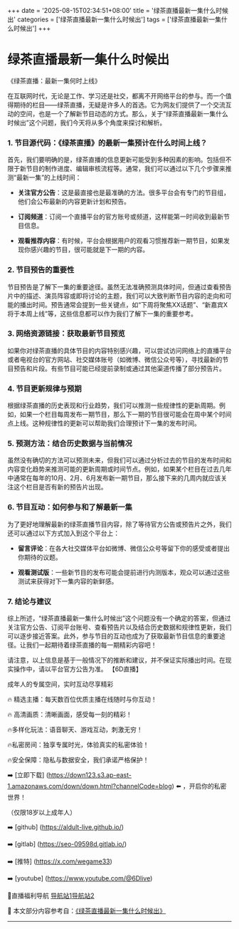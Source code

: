 +++
date = '2025-08-15T02:34:51+08:00'
title = '绿茶直播最新一集什么时候出'
categories = ['绿茶直播最新一集什么时候出']
tags = ['绿茶直播最新一集什么时候出']
+++

# 绿茶直播最新一集什么时候出

《绿茶直播：最新一集何时上线》

在互联网时代，无论是工作、学习还是社交，都离不开网络平台的参与。而一个值得期待的栏目——绿茶直播，无疑是许多人的首选。它为网友们提供了一个交流互动的空间，也是一个了解新节目动态的方式。那么，关于“绿茶直播最新一集什么时候出”这个问题，我们今天将从多个角度来探讨和解析。

### 1. 节目源代码：《绿茶直播》的最新一集预计在什么时间上线？

首先，我们要明确的是，绿茶直播的信息更新可能受到多种因素的影响。包括但不限于新节目的制作进度、编辑审核流程等。通常，我们可以通过以下几个步骤来推测“最新一集”的上线时间：

- **关注官方公告**：这是最直接也是最准确的方法。很多平台会有专门的节目组，他们会公布最新的内容更新计划和预告。
  
- **订阅频道**：订阅一个直播平台的官方账号或频道，这样能第一时间收到最新节目信息。

- **观看推荐内容**：有时候，平台会根据用户的观看习惯推荐新一期节目，如果发现你感兴趣的节目，很可能就是下一期的内容。

### 2. 节目预告的重要性

节目预告是了解下一集的重要途径。虽然无法准确预测具体时间，但通过查看预告片中的描述、演员阵容或即将讨论的主题，我们可以大致判断节目内容的走向和可能的播出时间。预告通常会提到一些关键点，如“下周将聚焦XX话题”、“新嘉宾X将于本周上线”等，这些信息都可以作为我们了解下一集的重要参考。

### 3. 网络资源链接：获取最新节目预览

如果你对绿茶直播的具体节目的内容特别感兴趣，可以尝试访问网络上的直播平台或者电视台的官方网站、社交媒体账号（如微博、微信公众号等），寻找最新的节目预告和片段。有些节目可能已经提前录制或通过其他渠道传播了部分预告片。

### 4. 节目更新规律与预期

根据绿茶直播的历史表现和行业趋势，我们可以推测一些规律性的更新周期。例如，如果一个栏目每周发布一期节目，那么下一期的节目很可能会在周中某个时间点上线。这种规律性的更新可以帮助我们合理预计下一集的发布时间。

### 5. 预测方法：结合历史数据与当前情况

虽然没有确切的方法可以预测未来，但我们可以通过分析过去的节目的发布时间和内容变化趋势来推测可能的更新周期或时间节点。例如，如果某个栏目在过去几年中通常在每年的10月、2月、6月发布新一期节目，那么接下来的几周内就应该关注这个栏目是否有新的预告片出现。

### 6. 节目互动：如何参与和了解最新一集

为了更好地理解最新的绿茶直播节目内容，除了等待官方公告或预告片之外，我们还可以通过以下方式加入到这个平台上：

- **留言评论**：在各大社交媒体平台如微博、微信公众号等留下你的感受或者提出你期待的议题。
  
- **观看测试版**：一些新节目的发布可能会提前进行内测版本，观众可以通过这些测试来获得对下一集内容的新鲜感。

### 7. 结论与建议

综上所述，“绿茶直播最新一集什么时候出”这个问题没有一个确定的答案，但通过关注官方公告、订阅平台账号、查看预告片以及结合历史数据和规律性更新，我们可以逐步接近答案。此外，参与节目的互动也成为了获取最新节目信息的重要途径。让我们一起期待着绿茶直播的每一期精彩内容吧！

请注意，以上信息是基于一般情况下的推断和建议，并不保证实际播出时间。在现实操作中，请以平台官方公告为准。
【6D直播】

 成年人的专属空间，实时互动尽享精彩

🔥 精选主播：每天数百位优质主播在线随时与你互动！

🔥 高清画质：清晰画面，感受每一刻的精彩！

🔥多样化玩法：语音聊天、游戏互动，刺激无穷！

🔥私密房间：独享专属时光，体验真实的私密体验！

🔥安全保障：隐私与数据安全，我们承诺严格保护！

➡️ [立即下载] (https://down123.s3.ap-east-1.amazonaws.com/down/down.html?channelCode=blog) ⬅️ ，开启你的私密世界！

 （仅限18岁以上成年人）

➡️ [github] (https://aldult-live.github.io/)

➡️ [gitlab] (https://seo-09598d.gitlab.io/)

➡️ [推特] (https://x.com/wegame33)

➡️ [youtube] (https://www.youtube.com/@6Dlive)

🔞直播福利导航   [导航站1](https://webstack-86085a.gitlab.io/)[导航站2](https://onlygit123-2.github.io/)

📘 本文部分内容参考自：[《绿茶直播最新一集什么时候出》](https://webstack-hugo-3.pages.dev/)

---
